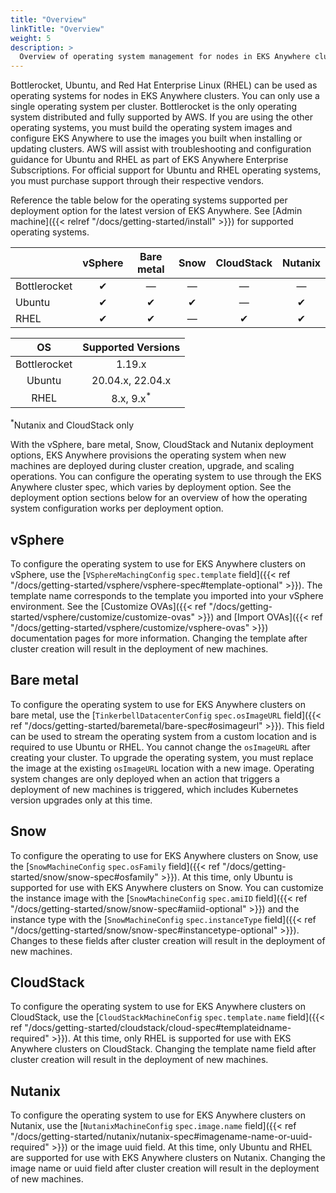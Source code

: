 ```yaml
---
title: "Overview"
linkTitle: "Overview"
weight: 5
description: >
  Overview of operating system management for nodes in EKS Anywhere clusters.
---
```


Bottlerocket, Ubuntu, and Red Hat Enterprise Linux (RHEL) can be used as operating systems for nodes in EKS Anywhere clusters. You can only use a single operating system per cluster. Bottlerocket is the only operating system distributed and fully supported by AWS. If you are using the other operating systems, you must build the operating system images and configure EKS Anywhere to use the images you built when installing or updating clusters. AWS will assist with troubleshooting and configuration guidance for Ubuntu and RHEL as part of EKS Anywhere Enterprise Subscriptions. For official support for Ubuntu and RHEL operating systems, you must purchase support through their respective vendors.

Reference the table below for the operating systems supported per deployment option for the latest version of EKS Anywhere. See [Admin machine]({{<  relref "/docs/getting-started/install" >}}) for supported operating systems.

|| vSphere | Bare metal | Snow | CloudStack | Nutanix |
| --- | :---: | :---: | :---: | :---: | :---: |
| Bottlerocket | &#10004; | &mdash; | &mdash; | &mdash; | &mdash; |
| Ubuntu | &#10004; | &#10004; | &#10004; | &mdash; | &#10004; |
| RHEL | &#10004; | &#10004; | &mdash; | &#10004; | &#10004; |

| OS | Supported Versions |
| :---: | :---: |
| Bottlerocket | 1.19.x |
| Ubuntu | 20.04.x, 22.04.x |
| RHEL | 8.x, 9.x<sup>*</sup> |

<sup>*</sup>Nutanix and CloudStack only

With the vSphere, bare metal, Snow, CloudStack and Nutanix deployment options, EKS Anywhere provisions the operating system when new machines are deployed during cluster creation, upgrade, and scaling operations. You can configure the operating system to use through the EKS Anywhere cluster spec, which varies by deployment option. See the deployment option sections below for an overview of how the operating system configuration works per deployment option.

## vSphere
To configure the operating system to use for EKS Anywhere clusters on vSphere, use the [`VSphereMachingConfig` `spec.template` field]({{< ref "/docs/getting-started/vsphere/vsphere-spec#template-optional" >}}). The template name corresponds to the template you imported into your vSphere environment. See the [Customize OVAs]({{< ref "/docs/getting-started/vsphere/customize/customize-ovas" >}}) and [Import OVAs]({{< ref "/docs/getting-started/vsphere/customize/vsphere-ovas" >}}) documentation pages for more information. Changing the template after cluster creation will result in the deployment of new machines.

## Bare metal
To configure the operating system to use for EKS Anywhere clusters on bare metal, use the [`TinkerbellDatacenterConfig` `spec.osImageURL` field]({{< ref "/docs/getting-started/baremetal/bare-spec#osimageurl" >}}). This field can be used to stream the operating system from a custom location and is required to use Ubuntu or RHEL. You cannot change the `osImageURL` after creating your cluster. To upgrade the operating system, you must replace the image at the existing `osImageURL` location with a new image. Operating system changes are only deployed when an action that triggers a deployment of new machines is triggered, which includes Kubernetes version upgrades only at this time.

## Snow
To configure the operating to use for EKS Anywhere clusters on Snow, use the [`SnowMachineConfig` `spec.osFamily` field]({{< ref "/docs/getting-started/snow/snow-spec#osfamily" >}}). At this time, only Ubuntu is supported for use with EKS Anywhere clusters on Snow. You can customize the instance image with the [`SnowMachineConfig` `spec.amiID` field]({{< ref "/docs/getting-started/snow/snow-spec#amiid-optional" >}}) and the instance type with the [`SnowMachineConfig` `spec.instanceType` field]({{< ref "/docs/getting-started/snow/snow-spec#instancetype-optional" >}}). Changes to these fields after cluster creation will result in the deployment of new machines.

## CloudStack
To configure the operating system to use for EKS Anywhere clusters on CloudStack, use the [`CloudStackMachineConfig` `spec.template.name` field]({{< ref "/docs/getting-started/cloudstack/cloud-spec#templateidname-required" >}}). At this time, only RHEL is supported for use with EKS Anywhere clusters on CloudStack. Changing the template name field after cluster creation will result in the deployment of new machines.

## Nutanix
To configure the operating system to use for EKS Anywhere clusters on Nutanix, use the [`NutanixMachineConfig` `spec.image.name` field]({{< ref "/docs/getting-started/nutanix/nutanix-spec#imagename-name-or-uuid-required" >}}) or the image uuid field. At this time, only Ubuntu and RHEL are supported for use with EKS Anywhere clusters on Nutanix. Changing the image name or uuid field after cluster creation will result in the deployment of new machines.
